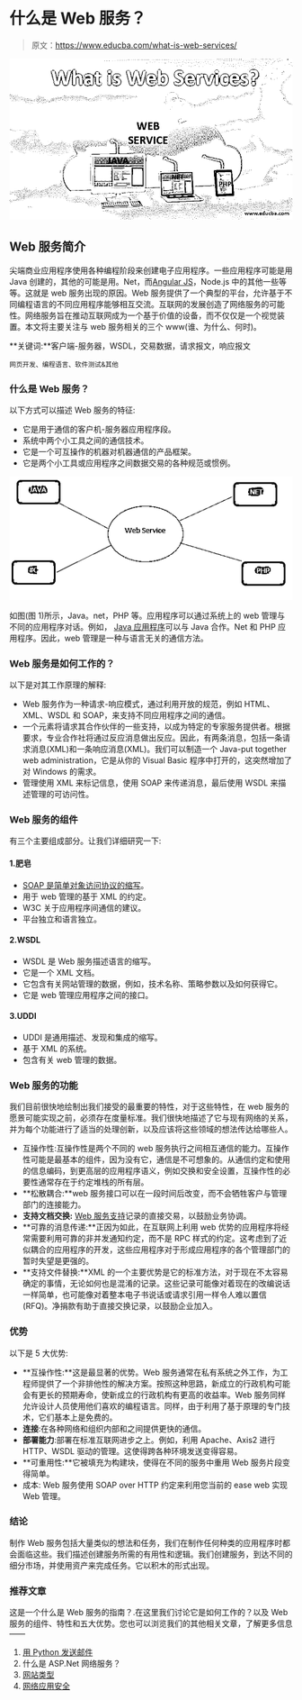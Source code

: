 # 什么是 Web 服务？

> 原文：<https://www.educba.com/what-is-web-services/>

![what-is-web-service](img/e85ca9044dfdcc1c12f8b0454953359b.png)



## Web 服务简介

尖端商业应用程序使用各种编程阶段来创建电子应用程序。一些应用程序可能是用 Java 创建的，其他的可能是用。Net，而[Angular JS](https://www.educba.com/what-is-angularjs/)，Node.js 中的其他一些等等。这就是 web 服务出现的原因。Web 服务提供了一个典型的平台，允许基于不同编程语言的不同应用程序能够相互交流。互联网的发展创造了网络服务的可能性。网络服务旨在推动互联网成为一个基于价值的设备，而不仅仅是一个视觉装置。本文将主要关注与 web 服务相关的三个 www(谁、为什么、何时)。

**关键词:**客户端-服务器，WSDL，交易数据，请求报文，响应报文

<small>网页开发、编程语言、软件测试&其他</small>

### 什么是 Web 服务？

以下方式可以描述 Web 服务的特征:

*   它是用于通信的客户机-服务器应用程序段。
*   系统中两个小工具之间的通信技术。
*   它是一个可互操作的机器对机器通信的产品框架。
*   它是两个小工具或应用程序之间数据交易的各种规范或惯例。

![what is web services.1](img/e629703209a4532f48266805c81e9f24.png)



如图(图 1)所示，Java。net，PHP 等。应用程序可以通过系统上的 web 管理与不同的应用程序对话。例如， [Java 应用程序](https://www.educba.com/javafx-applications/)可以与 Java 合作。Net 和 PHP 应用程序。因此，web 管理是一种与语言无关的通信方法。

### Web 服务是如何工作的？

以下是对其工作原理的解释:

*   Web 服务作为一种请求-响应模式，通过利用开放的规范，例如 HTML、XML、WSDL 和 SOAP，来支持不同应用程序之间的通信。
*   一个元素将请求其合作伙伴的一些支持，以成为特定的专家服务提供者。根据要求，专业合作社将通过反应消息做出反应。因此，有两条消息，包括一条请求消息(XML)和一条响应消息(XML)。我们可以制造一个 Java-put together web administration，它是从你的 Visual Basic 程序中打开的，这突然增加了对 Windows 的需求。
*   管理使用 XML 来标记信息，使用 SOAP 来传递消息，最后使用 WSDL 来描述管理的可访问性。

### Web 服务的组件

有三个主要组成部分。让我们详细研究一下:

#### 1.肥皂

*   [SOAP 是简单对象访问协议的缩写](https://www.educba.com/what-is-soap/)。
*   用于 web 管理的基于 XML 的约定。
*   W3C 关于应用程序间通信的建议。
*   平台独立和语言独立。

#### 2.WSDL

*   WSDL 是 Web 服务描述语言的缩写。
*   它是一个 XML 文档。
*   它包含有关网站管理的数据，例如，技术名称、策略参数以及如何获得它。
*   它是 web 管理应用程序之间的接口。

#### 3.UDDI

*   UDDI 是通用描述、发现和集成的缩写。
*   基于 XML 的系统。
*   包含有关 web 管理的数据。

### Web 服务的功能

我们目前很快地绘制出我们接受的最重要的特性，对于这些特性，在 web 服务的愿景可能实现之前，必须存在度量标准。我们很快地描述了它与现有网络的关系，并为每个功能进行了适当的处理创新，以及应该将这些领域的想法传达给哪些人。

*   互操作性:互操作性是两个不同的 web 服务执行之间相互通信的能力。互操作性可能是最基本的组件，因为没有它，通信是不可想象的。从通信约定和使用的信息编码，到更高层的应用程序语义，例如交换和安全设置，互操作性的必要性通常存在于约定堆栈的所有层。
*   **松散耦合:**web 服务接口可以在一段时间后改变，而不会牺牲客户与管理部门的连接能力。
*   **支持文档交换:** [Web 服务支持](https://www.educba.com/architecture-of-web-services/)记录的直接交易，以鼓励业务协调。
*   **可靠的消息传递:**正因为如此，在互联网上利用 web 优势的应用程序将经常需要利用可靠的非并发通知约定，而不是 RPC 样式的约定。这考虑到了近似耦合的应用程序的开发，这些应用程序对于形成应用程序的各个管理部门的暂时失望是更强的。
*   **支持文件替换:**XML 的一个主要优势是它的标准方法，对于现在不太容易确定的事情，无论如何也是混淆的记录。这些记录可能像对着现在的改编说话一样简单，也可能像对着整本电子书说话或请求引用一样令人难以置信(RFQ)。净捐款有助于直接交换记录，以鼓励企业加入。

### 优势

以下是 5 大优势:

*   **互操作性:**这是最显著的优势。Web 服务通常在私有系统之外工作，为工程师提供了一个非排他性的解决方案。按照这种思路，新成立的行政机构可能会有更长的预期寿命，使新成立的行政机构有更高的收益率。Web 服务同样允许设计人员使用他们喜欢的编程语言。同样，由于利用了基于原理的专门技术，它们基本上是免费的。
*   **连接**:在各种网络和组织内部和之间提供更快的通信。
*   **部署能力**:部署在标准互联网进步之上。例如，利用 Apache、Axis2 进行 HTTP、WSDL 驱动的管理。这使得跨各种环境发送变得容易。
*   **可重用性:**它被填充为构建块，使得在不同的服务中重用 Web 服务片段变得简单。
*   成本: Web 服务使用 SOAP over HTTP 约定来利用您当前的 ease web 实现 Web 管理。

### 结论

制作 Web 服务包括大量类似的想法和任务，我们在制作任何种类的应用程序时都会面临这些。我们描述创建服务所需的有用性和逻辑。我们创建服务，到达不同的细分市场，并使用资产来完成任务。它以积木的形式出现。

### 推荐文章

这是一个什么是 Web 服务的指南？.在这里我们讨论它是如何工作的？以及 Web 服务的组件、特性和五大优势。您也可以浏览我们的其他相关文章，了解更多信息——

1.  [用 Python 发送邮件](https://www.educba.com/send-mail-in-python/)
2.  什么是 ASP.Net 网络服务？
3.  [网站类型](https://www.educba.com/types-of-websites/)
4.  [网络应用安全](https://www.educba.com/web-application-security/)





